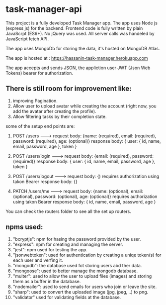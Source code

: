 # task-manager-api

This project is a fully developed Task Manager app. The app uses Node js (express js) for the backend.
Frontend code is fully written by plain JavaScrpt (ES6+). No jQuery was used.
All server calls was handeled by JavaScript fetch API.

The app uses MongoDb for storing the data, it's hosted on MongoDB Atlas.

The app is hosted at : https://hassanin-task-manager.herokuapp.com

The app accepts and sends JSON, the appliction user JWT (Json Web Tokens) bearer for authorization.

There is still room for improvement like:
-----------------------------------------
1) improving Pagination.
2) Allow user to upload avatar while creating the account (right now, you add the avatar after creating the profile).
3) Allow filtering tasks by their completion state.

some of the setup end points are:

1) POST /users ---> request body: {name: (required), email: (required), password: (required), age: (optional)} 
                    response body: {
                      user: {
                        id,
                        name,
                        email,
                        password,
                        age
                      },
                      token
                    }
2) POST /users/login ---> request body: {email: (required), password: (required)} 
                          response body: {
                            user: {
                              id,
                              name,
                              email,
                              password,
                              age
                            },
                            token
                          }
3) POST /users/logout ---> request body: {)  requires authorization using takon Bearer
                          response body: {}
                    
4) PATCH /users/me ---> request body: {name: (optional), email: (optional), password: (optional), age: (optional)}   requires authorization using takon Bearer
                          response body: {
                              id,
                              name,
                              email,
                              password,
                              age
                            }
                            
                    
You can check the routers folder to see all the set up routers.

npms used:
----------
1) "bcryptjs": npm for hasing the password provided by the user.
2) "express": npm for creating and managing the server.
3) "jest": npm used for testing the app.
4) "jsonwebtoken": used for authentication by creating a uniqe token(s) for each user and verfing it.
5) "mongodb": the database used fot storing users abd ther data.
6) "mongoose": used to better manage the mongodb database.
7) "multer": used to allow the user to upload files (images) and storing them as a buffer in the database.
8) "nodemailer": used to send emails for users who join or leave the site.
9) "sharp": used to convert the uploaded image (jpg, jpeg, ..) to png.
10) "validator" used for validating fields at the database.
                    
                    
                    
                    
                    
                    
                    
                    
                    
                    
                    
                    
                    
                    
                    
                    
                    
                    
                    
